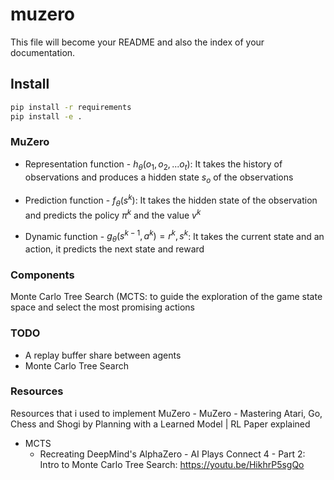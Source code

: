 muzero
================

<!-- WARNING: THIS FILE WAS AUTOGENERATED! DO NOT EDIT! -->

This file will become your README and also the index of your
documentation.

## Install

``` sh
pip install -r requirements
pip install -e .
```

### MuZero

- Representation function - $h_{\theta}(o_1, o_2,...o_t)$: It takes the
  history of observations and produces a hidden state $s_o$ of the
  observations

- Prediction function - $f_{\theta}(s^k)$: It takes the hidden state of
  the observation and predicts the policy $\pi^k$ and the value $v^k$

- Dynamic function - $g_{\theta}(s^{k-1}, a^k) = r^k, s^k$: It takes the
  current state and an action, it predicts the next state and reward

### Components

Monte Carlo Tree Search (MCTS: to guide the exploration of the game
state space and select the most promising actions

### TODO

- A replay buffer share between agents
- Monte Carlo Tree Search

### Resources

Resources that i used to implement MuZero - MuZero - Mastering Atari,
Go, Chess and Shogi by Planning with a Learned Model \| RL Paper
explained

- MCTS
  + Recreating DeepMind's AlphaZero - AI Plays Connect 4 - Part 2: Intro to Monte Carlo Tree Search: https://youtu.be/HikhrP5sgQo